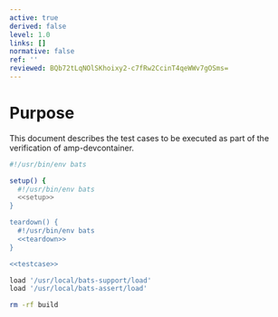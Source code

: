 ```yaml
---
active: true
derived: false
level: 1.0
links: []
normative: false
ref: ''
reviewed: BQb72tLqNOlSKhoixy2-c7fRw2CcinT4qeWWv7gOSms=
---
```


# Purpose

This document describes the test cases to be executed as part of the verification of amp-devcontainer.

``` {.sh file=tests/testsuite.bats}
#!/usr/bin/env bats

setup() {
  #!/usr/bin/env bats
  <<setup>>
}

teardown() {
  #!/usr/bin/env bats
  <<teardown>>
}

<<testcase>>
```

``` {.sh #setup}
load '/usr/local/bats-support/load'
load '/usr/local/bats-assert/load'
```

``` {.sh #teardown}
rm -rf build
```
